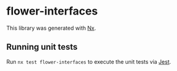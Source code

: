 # flower-interfaces

This library was generated with [Nx](https://nx.dev).

## Running unit tests

Run `nx test flower-interfaces` to execute the unit tests via [Jest](https://jestjs.io).
